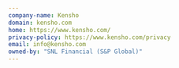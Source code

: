 ```yaml
---
company-name: Kensho
domain: kensho.com
home: https://www.kensho.com/
privacy-policy: https://www.kensho.com/privacy
email: info@kensho.com
owned-by: "SNL Financial (S&P Global)"
---
```




